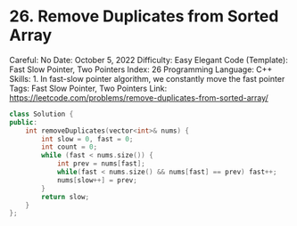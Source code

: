 # 26. Remove Duplicates from Sorted Array

Careful: No
Date: October 5, 2022
Difficulty: Easy
Elegant Code (Template): Fast Slow Pointer, Two Pointers
Index: 26
Programming Language: C++
Skills: 1. In fast-slow pointer algorithm, we constantly move the fast pointer 
Tags: Fast Slow Pointer, Two Pointers
Link: https://leetcode.com/problems/remove-duplicates-from-sorted-array/

```cpp
class Solution {
public:
    int removeDuplicates(vector<int>& nums) {
        int slow = 0, fast = 0;
        int count = 0;
        while (fast < nums.size()) {
            int prev = nums[fast];
            while(fast < nums.size() && nums[fast] == prev) fast++;
            nums[slow++] = prev;
        }
        return slow;
    }
};
```
